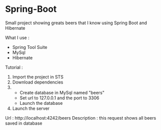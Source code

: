 # Spring-Boot

Small project showing greats beers that I know using Spring Boot and Hibernate

What I use : 
  - Spring Tool Suite
  - MySql
  - Hibernate

Tutorial : 
1) Import the project in STS
2) Download dependencies
3) * Create database in MySql named "beers" 
   * Set url to 127.0.0.1 and the port to 3306
   * Launch the database
4) Launch the server



Url : http://localhost:4242/beers
Description : this request shows all beers saved in database
